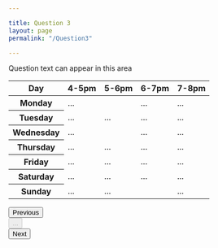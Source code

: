 ```yaml
---

title: Question 3
layout: page
permalink: "/Question3"

---
```


<p>Question text can appear in this area</p>

<form class="form-horizontal" action="http://localhost:8080/GTSurvey/displaySurvey" method="post">

<div class="table-responsive">
<table class="table table-bordered table-hover">
<thead>
<tr>
<th scope="col">Day</th>
<th class="text-center">4-5pm</th>
<th class="text-center">5-6pm</th>
<th class="text-center">6-7pm</th>
<th class="text-center">7-8pm</th>
</tr>
</thead>
<tbody class="text-center">
<tr>
<th scope="row">Monday</th>
<td>...</td>
<td class="text-primary"><span class="glyphicon glyphicon-star" aria-hidden="true"></span></td>
<td>...</td>
<td>...</td>
</tr>
<tr>
<th scope="row">Tuesday</th>
<td>...</td>
<td>...</td>
<td>...</td>
<td>...</td>
</tr>
<tr>
<th scope="row">Wednesday</th>
<td>...</td>
<td  class="text-primary"><span class="glyphicon glyphicon-star" aria-hidden="true"></span><span class="glyphicon glyphicon-star" aria-hidden="true"></span></td>
<td>...</td>
<td>...</td>
</tr>
<tr>
<th scope="row">Thursday</th>
<td>...</td>
<td>...</td>
<td>...</td>
<td>...</td>
</tr>
<tr>
<th scope="row">Friday</th>
<td>...</td>
<td>...</td>
<td>...</td>
<td>...</td>
</tr>
<tr>
<th scope="row">Saturday</th>
<td>...</td>
<td>...</td>
<td>...</td>
<td>...</td>
</tr>
<tr>
<th scope="row">Sunday</th>
<td>...</td>
<td>...</td>
<td  class="text-primary"><span class="glyphicon glyphicon-star" aria-hidden="true"></span><span class="glyphicon glyphicon-star" aria-hidden="true"></span><span class="glyphicon glyphicon-star" aria-hidden="true"></span></td>
<td>...</td>
</tr>
</tbody>
</table>
</div>


<div class="form-group extra-padding">
<div class="btn-group btn-group-justified" role="group" aria-label="...">
<div class="btn-group" role="group">
<button type="button" class="btn">Previous</button>
</div>
<div class="btn-group" role="group">
<button type="button" class="btn btn-default" disabled="disabled">...</button>
</div>
<div class="btn-group" role="group">
<button type="button" class="btn btn-primary">Next</button>
</div>
</div>
</div>

</form>
